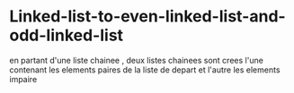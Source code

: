 # Linked-list-to-even-linked-list-and-odd-linked-list
en partant d'une liste chainee , deux listes chainees sont crees l'une contenant les elements paires de la liste de depart et l'autre les elements impaire 
